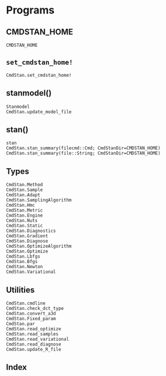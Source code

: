 # Programs

## CMDSTAN_HOME
```@docs
CMDSTAN_HOME
```

## `set_cmdstan_home!`
```@docs
CmdStan.set_cmdstan_home!
```

## stanmodel()
```@docs
Stanmodel
CmdStan.update_model_file
```

## stan()
```@docs
stan
CmdStan.stan_summary(filecmd::Cmd; CmdStanDir=CMDSTAN_HOME)
CmdStan.stan_summary(file::String; CmdStanDir=CMDSTAN_HOME)
```

## Types
```@docs
CmdStan.Method
CmdStan.Sample
CmdStan.Adapt
CmdStan.SamplingAlgorithm
CmdStan.Hmc
CmdStan.Metric
CmdStan.Engine
CmdStan.Nuts
CmdStan.Static
CmdStan.Diagnostics
CmdStan.Gradient
CmdStan.Diagnose
CmdStan.OptimizeAlgorithm
CmdStan.Optimize
CmdStan.Lbfgs
CmdStan.Bfgs
CmdStan.Newton
CmdStan.Variational
```

## Utilities
```@docs
CmdStan.cmdline
CmdStan.check_dct_type
CmdStan.convert_a3d
CmdStan.Fixed_param
CmdStan.par
CmdStan.read_optimize
CmdStan.read_samples
CmdStan.read_variational
CmdStan.read_diagnose
CmdStan.update_R_file
```

## Index
```@index
```
